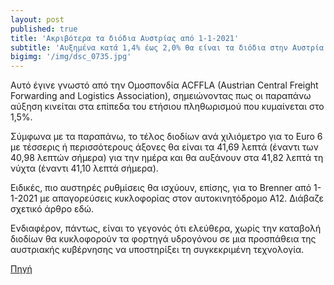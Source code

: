 ```yaml
---
layout: post
published: true
title: 'Ακριβότερα τα διόδια Αυστρίας από 1-1-2021'
subtitle: 'Αυξημένα κατά 1,4% έως 2,0% θα είναι τα διόδια στην Αυστρία για τα φορτηγά με τέσσερις και περισσότερους άξονες, ενώ η έκπτωση για τα Euro 6 θα διατηρηθεί.'
bigimg: '/img/dsc_0735.jpg'	
---
```


Αυτό έγινε γνωστό από την Ομοσπονδία ACFFLA (Austrian Central Freight Forwarding and Logistics Association), σημειώνοντας πως οι παραπάνω αύξηση κινείται στα επίπεδα του ετήσιου πληθωρισμού που κυμαίνεται στο 1,5%.

Σύμφωνα με τα παραπάνω, το τέλος διοδίων ανά χιλιόμετρο για το Euro 6 με τέσσερις ή περισσότερους άξονες θα είναι τα 41,69 λεπτά (έναντι των 40,98 λεπτών σήμερα) για την ημέρα και θα αυξάνουν στα 41,82 λεπτά τη νύχτα (έναντι 41,10 λεπτά σήμερα).

Ειδικές, πιο αυστηρές ρυθμίσεις θα ισχύουν, επίσης, για το Brenner από 1-1-2021 με απαγορεύσεις κυκλοφορίας στον αυτοκινητόδρομο Α12. Διάβαζε σχετικό άρθρο εδώ.

Ενδιαφέρον, πάντως, είναι το γεγονός ότι ελεύθερα, χωρίς την καταβολή διοδίων θα κυκλοφορούν τα φορτηγά υδρογόνου σε μια προσπάθεια της αυστριακής κυβέρνησης να υποστηρίξει τη συγκεκριμένη τεχνολογία.



[Πηγή](https://troxoikaitir.gr/article/akrivotera-ta-diodia-aystrias-apo-1-1-2021)



